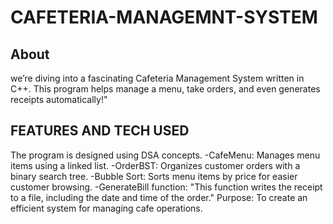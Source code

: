 # CAFETERIA-MANAGEMNT-SYSTEM 
## About
 we’re diving into a fascinating Cafeteria Management System written in C++. This program helps manage a menu, take orders, and even generates receipts automatically!"

## FEATURES AND TECH USED
The program is designed using DSA concepts.
-CafeMenu: Manages menu items using a linked list.
-OrderBST: Organizes customer orders with a binary search tree.
-Bubble Sort: Sorts menu items by price for easier customer browsing.
-GenerateBill function: "This function writes the receipt to a file, including the date and time of the order."
Purpose: To create an efficient system for managing cafe operations.

